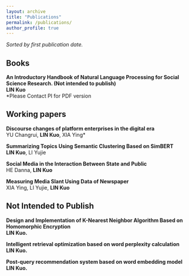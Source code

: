 ```yaml
---
layout: archive
title: "Publications"
permalink: /publications/
author_profile: true
---
```

*Sorted by first publication date.*

## Books

<b>An Introductory Handbook of Natural Language Processing for Social Science Research. (Not intended to publish)</b><br>
<b>LIN Kuo</b><br>
*Please Contact PI for PDF version

## Working papers

<b>Discourse changes of platform enterprises in the digital era</b><br>
YU Changrui, <b>LIN Kuo</b>, XIA Ying*<br>

<b>Summarizing Topics Using Semantic Clustering Based on SimBERT</b><br>
<b>LIN Kuo</b>, LI Yujie<br>

<b>Social Media in the Interaction Between State and Public</b><br>
HE Danna, <b>LIN Kuo</b><br>

<b>Measuring Media Slant Using Data of Newspaper</b><br>
XIA Ying, LI Yujie, <b>LIN Kuo</b><br>




## Not Intended to Publish

<b>Design and Implementation of K-Nearest Neighbor Algorithm Based on Homomorphic Encryption</b><br>
<b>LIN Kuo.</b><br>

<b>Intelligent retrieval optimization based on word perplexity calculation</b><br>
<b>LIN Kuo.</b><br>

<b>Post-query recommendation system based on word embedding model</b><br>
<b>LIN Kuo.</b><br>
